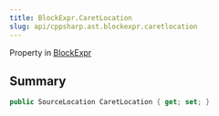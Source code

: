 ```yaml
---
title: BlockExpr.CaretLocation
slug: api/cppsharp.ast.blockexpr.caretlocation
---
```

Property in [BlockExpr](/api/cppsharp/ast/blockexpr)

## Summary



```csharp
public SourceLocation CaretLocation { get; set; }
```

